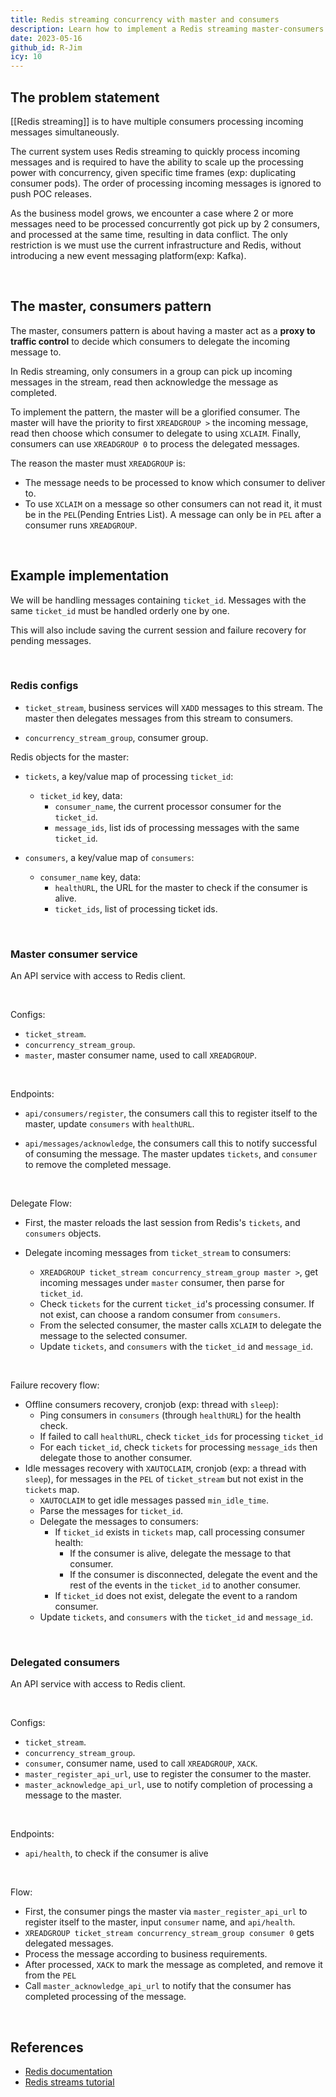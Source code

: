 ```yaml
---
title: Redis streaming concurrency with master and consumers
description: Learn how to implement a Redis streaming master-consumers pattern to delegate messages, handle concurrency, and avoid data conflicts using Redis commands like XREADGROUP and XCLAIM.
date: 2023-05-16
github_id: R-Jim
icy: 10
---
```


## The problem statement

[[Redis streaming]] is to have multiple consumers processing incoming messages simultaneously.

The current system uses Redis streaming to quickly process incoming messages and is required to have the ability to scale up the processing power with concurrency, given specific time frames (exp: duplicating consumer pods). The order of processing incoming messages is ignored to push POC releases.

As the business model grows, we encounter a case where 2 or more messages need to be processed concurrently got pick up by 2 consumers, and processed at the same time, resulting in data conflict. The only restriction is we must use the current infrastructure and Redis, without introducing a new event messaging platform(exp: Kafka).

<br/>

## The master, consumers pattern

The master, consumers pattern is about having a master act as a **proxy to traffic control** to decide which consumers to delegate the incoming message to.

In Redis streaming, only consumers in a group can pick up incoming messages in the stream, read then acknowledge the message as completed.

To implement the pattern, the master will be a glorified consumer. The master will have the priority to first `XREADGROUP >` the incoming message, read then choose which consumer to delegate to using `XCLAIM`. Finally, consumers can use `XREADGROUP 0` to process the delegated messages.

The reason the master must `XREADGROUP` is:

- The message needs to be processed to know which consumer to deliver to.
- To use `XCLAIM` on a message so other consumers can not read it, it must be in the `PEL`(Pending Entries List). A message can only be in `PEL` after a consumer runs `XREADGROUP`.

<br/>

## Example implementation

We will be handling messages containing `ticket_id`. Messages with the same `ticket_id` must be handled orderly one by one.

This will also include saving the current session and failure recovery for pending messages.

<br/>

### Redis configs

- `ticket_stream`, business services will `XADD` messages to this stream. The master then delegates messages from this stream to consumers.

- `concurrency_stream_group`, consumer group.

Redis objects for the master:

- `tickets`, a key/value map of processing `ticket_id`:

  - `ticket_id` key, data:
    - `consumer_name`, the current processor consumer for the `ticket_id`.
    - `message_ids`, list ids of processing messages with the same `ticket_id`.

- `consumers`, a key/value map of `consumers`:
  - `consumer_name` key, data:
    - `healthURL`, the URL for the master to check if the consumer is alive.
    - `ticket_ids`, list of processing ticket ids.

<br/>

### Master consumer service

An API service with access to Redis client.

<br/>

Configs:

- `ticket_stream`.
- `concurrency_stream_group`.
- `master`, master consumer name, used to call `XREADGROUP`.

<br/>

Endpoints:

- `api/consumers/register`, the consumers call this to register itself to the master, update `consumers` with `healthURL`.

- `api/messages/acknowledge`, the consumers call this to notify successful of consuming the message. The master updates `tickets`, and `consumer` to remove the completed message.

<br/>

Delegate Flow:

- First, the master reloads the last session from Redis's `tickets`, and `consumers` objects.

- Delegate incoming messages from `ticket_stream` to consumers:
  - `XREADGROUP ticket_stream concurrency_stream_group master >`, get incoming messages under `master` consumer, then parse for `ticket_id`.
  - Check `tickets` for the current `ticket_id`'s processing consumer. If not exist, can choose a random consumer from `consumers`.
  - From the selected consumer, the master calls `XCLAIM` to delegate the message to the selected consumer.
  - Update `tickets`, and `consumers` with the `ticket_id` and `message_id`.

<br/>

Failure recovery flow:

- Offline consumers recovery, cronjob (exp: thread with `sleep`):
  - Ping consumers in `consumers` (through `healthURL`) for the health check.
  - If failed to call `healthURL`, check `ticket_ids` for processing `ticket_id`
  - For each `ticket_id`, check `tickets` for processing `message_ids` then delegate those to another consumer.
- Idle messages recovery with `XAUTOCLAIM`, cronjob (exp: a thread with `sleep`), for messages in the `PEL` of `ticket_stream` but not exist in the `tickets` map.
  - `XAUTOCLAIM` to get idle messages passed `min_idle_time`.
  - Parse the messages for `ticket_id`.
  - Delegate the messages to consumers:
    - If `ticket_id` exists in `tickets` map, call processing consumer health:
      - If the consumer is alive, delegate the message to that consumer.
      - If the consumer is disconnected, delegate the event and the rest of the events in the `ticket_id` to another consumer.
    - If `ticket_id` does not exist, delegate the event to a random consumer.
  - Update `tickets`, and `consumers` with the `ticket_id` and `message_id`.

<br/>

### Delegated consumers

An API service with access to Redis client.

<br/>

Configs:

- `ticket_stream`.
- `concurrency_stream_group`.
- `consumer`, consumer name, used to call `XREADGROUP`, `XACK`.
- `master_register_api_url`, use to register the consumer to the master.
- `master_acknowledge_api_url`, use to notify completion of processing a message to the master.

<br/>

Endpoints:

- `api/health`, to check if the consumer is alive

<br/>

Flow:

- First, the consumer pings the master via `master_register_api_url` to register itself to the master, input `consumer` name, and `api/health`.
- `XREADGROUP ticket_stream concurrency_stream_group consumer 0` gets delegated messages.
- Process the message according to business requirements.
- After processed, `XACK` to mark the message as completed, and remove it from the `PEL`
- Call `master_acknowledge_api_url` to notify that the consumer has completed processing of the message.

<br/>

## References

- [Redis documentation](https://redis.io/docs/)
- [Redis streams tutorial](https://redis.io/docs/data-types/streams-tutorial/)
